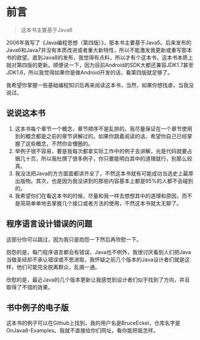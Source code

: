 # 前言

> 这本书主要基于Java8

2006年我写了《Java编程思想（第四版）》，那本书主要基于Java5。后来发布的Java6和Java7并没有本质改进或者重大新特性，所以不能激发我更新或重写那本书的欲望。直到Java8的发布，我觉得有点料，所以才有个这本书，这本书本质上就对第四版的更新。顺便说一下，因为目前Android的SDK大都还兼容JDK1.7甚至JDK1.6，所以我觉得如果你是做Android开发的话，看第四版就足够了。

我希望你掌握一些基础编程知识后再来阅读这本书，当然，如果你想找虐，当我没说过。

## 说说这本书

1. 这本书每个章节一个概念，章节顺序不是乱排的。我尽量保证在一个章节使用到的概念都是之前的章节讲解过的。如果你跳着阅读的话，希望你自己已经掌握了这些概念，不然你会懵圈的。
2. 举例子很不容易，要是我每次都拿实际工作中的例子去讲解，光是代码就要占据几十页，所以我杜撰了很多例子，你只要能明白其中的道理就行，别那么较真。
3. 我没法把Java的方方面面都讲齐全了，不然这本书就有可能成功当选史上最厚出版物。其次，也是因为我没讲到的那些内容基本上都是95%的人都不会碰到的。
4. 我希望你们在看这本书的时候，尽量和我一样去想想其中的道理和原因，而不是简简单单地去掌握几个接口或者方法的使用，不然这本书就太无聊了。

## 程序语言设计错误的问题

这部分你可以跳过，因为我只是抱怨一下然后再欣慰一下。

抱怨的是，每门程序语言都会有错误，Java也不例外，我很讨厌看到人们把Java当做圣经却不承认错误或不思进取，我怀疑之前几个版本的Java设计者们就是这样，他们可能完全脱离群众，乱搞一通。

欣慰的是，最近Java的几个版本更新让我感觉到设计者们似乎找到了方向，并且取得了不错的效果。

## 书中例子的电子版

这本书的例子可以在Github上找到，我的用户名是BruceEckel，仓库名字是OnJava8-Examples。我就不直接给你们网址，看你能把我怎样。